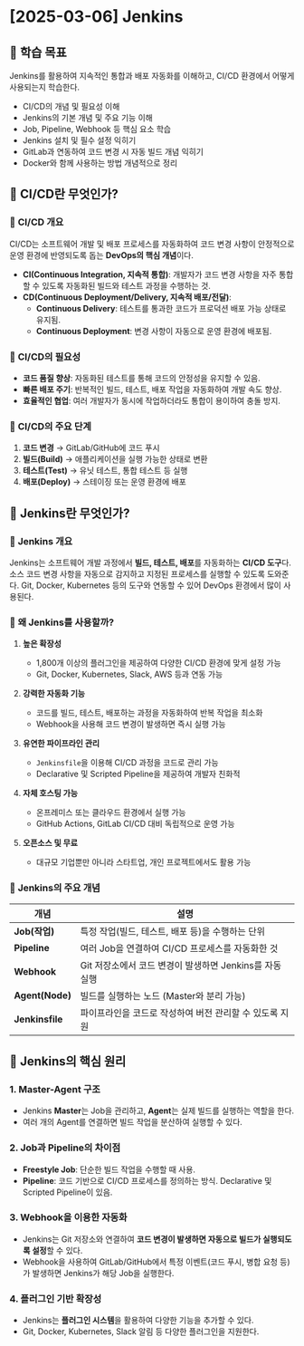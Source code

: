 # [2025-03-06] Jenkins

## 🎯 학습 목표

Jenkins를 활용하여 지속적인 통합과 배포 자동화를 이해하고, CI/CD 환경에서 어떻게 사용되는지 학습한다.

- CI/CD의 개념 및 필요성 이해
- Jenkins의 기본 개념 및 주요 기능 이해
- Job, Pipeline, Webhook 등 핵심 요소 학습
- Jenkins 설치 및 필수 설정 익히기
- GitLab과 연동하여 코드 변경 시 자동 빌드 개념 익히기
- Docker와 함께 사용하는 방법 개념적으로 정리

## 📌 CI/CD란 무엇인가?

### 🔹 **CI/CD 개요**

CI/CD는 소프트웨어 개발 및 배포 프로세스를 자동화하여 코드 변경 사항이 안정적으로 운영 환경에 반영되도록 돕는 **DevOps의 핵심 개념**이다.

- **CI(Continuous Integration, 지속적 통합)**: 개발자가 코드 변경 사항을 자주 통합할 수 있도록 자동화된 빌드와 테스트 과정을 수행하는 것.
- **CD(Continuous Deployment/Delivery, 지속적 배포/전달)**:
    - **Continuous Delivery**: 테스트를 통과한 코드가 프로덕션 배포 가능 상태로 유지됨.
    - **Continuous Deployment**: 변경 사항이 자동으로 운영 환경에 배포됨.

### 🔹 **CI/CD의 필요성**

- **코드 품질 향상**: 자동화된 테스트를 통해 코드의 안정성을 유지할 수 있음.
- **빠른 배포 주기**: 반복적인 빌드, 테스트, 배포 작업을 자동화하여 개발 속도 향상.
- **효율적인 협업**: 여러 개발자가 동시에 작업하더라도 통합이 용이하여 충돌 방지.

### 🔹 **CI/CD의 주요 단계**

1. **코드 변경** → GitLab/GitHub에 코드 푸시
2. **빌드(Build)** → 애플리케이션을 실행 가능한 상태로 변환
3. **테스트(Test)** → 유닛 테스트, 통합 테스트 등 실행
4. **배포(Deploy)** → 스테이징 또는 운영 환경에 배포

## 📌 Jenkins란 무엇인가?

### 🔹 **Jenkins 개요**

Jenkins는 소프트웨어 개발 과정에서 **빌드, 테스트, 배포**를 자동화하는 **CI/CD 도구**다. 소스 코드 변경 사항을 자동으로 감지하고 지정된 프로세스를 실행할 수 있도록 도와준다. Git, Docker, Kubernetes 등의 도구와 연동할 수 있어 DevOps 환경에서 많이 사용된다.

### 🔹 **왜 Jenkins를 사용할까?**

1. **높은 확장성**
    - 1,800개 이상의 플러그인을 제공하여 다양한 CI/CD 환경에 맞게 설정 가능
    - Git, Docker, Kubernetes, Slack, AWS 등과 연동 가능

2. **강력한 자동화 기능**
    - 코드를 빌드, 테스트, 배포하는 과정을 자동화하여 반복 작업을 최소화
    - Webhook을 사용해 코드 변경이 발생하면 즉시 실행 가능

3. **유연한 파이프라인 관리**
    - `Jenkinsfile`을 이용해 CI/CD 과정을 코드로 관리 가능
    - Declarative 및 Scripted Pipeline을 제공하여 개발자 친화적

4. **자체 호스팅 가능**
    - 온프레미스 또는 클라우드 환경에서 실행 가능
    - GitHub Actions, GitLab CI/CD 대비 독립적으로 운영 가능

5. **오픈소스 및 무료**
    - 대규모 기업뿐만 아니라 스타트업, 개인 프로젝트에서도 활용 가능

### 🔹 **Jenkins의 주요 개념**

| 개념                | 설명                                           |
|-------------------|--------------------------------------------|
| **Job(작업)**       | 특정 작업(빌드, 테스트, 배포 등)을 수행하는 단위               |
| **Pipeline**       | 여러 Job을 연결하여 CI/CD 프로세스를 자동화한 것      |
| **Webhook**        | Git 저장소에서 코드 변경이 발생하면 Jenkins를 자동 실행 |
| **Agent(Node)**    | 빌드를 실행하는 노드 (Master와 분리 가능)               |
| **Jenkinsfile**    | 파이프라인을 코드로 작성하여 버전 관리할 수 있도록 지원       |

## 🔹 **Jenkins의 핵심 원리**

### **1. Master-Agent 구조**
- Jenkins **Master**는 Job을 관리하고, **Agent**는 실제 빌드를 실행하는 역할을 한다.
- 여러 개의 Agent를 연결하면 빌드 작업을 분산하여 실행할 수 있다.

### **2. Job과 Pipeline의 차이점**
- **Freestyle Job**: 단순한 빌드 작업을 수행할 때 사용.
- **Pipeline**: 코드 기반으로 CI/CD 프로세스를 정의하는 방식. Declarative 및 Scripted Pipeline이 있음.

### **3. Webhook을 이용한 자동화**
- Jenkins는 Git 저장소와 연결하여 **코드 변경이 발생하면 자동으로 빌드가 실행되도록 설정**할 수 있다.
- Webhook을 사용하여 GitLab/GitHub에서 특정 이벤트(코드 푸시, 병합 요청 등)가 발생하면 Jenkins가 해당 Job을 실행한다.

### **4. 플러그인 기반 확장성**
- Jenkins는 **플러그인 시스템**을 활용하여 다양한 기능을 추가할 수 있다.
- Git, Docker, Kubernetes, Slack 알림 등 다양한 플러그인을 지원한다.